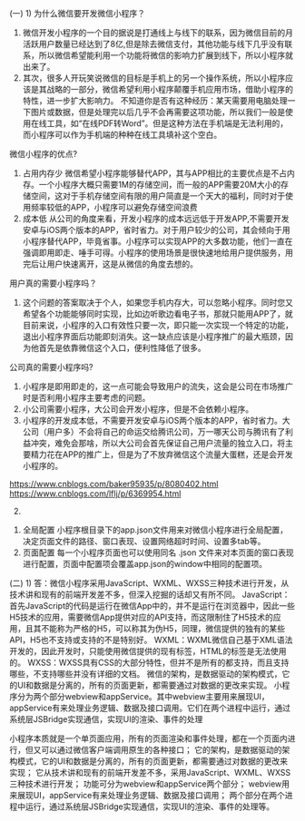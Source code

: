(一)
1)
为什么微信要开发微信小程序？
1. 微信开发小程序的一个目的据说是打通线上与线下的联系，因为微信目前的月活跃用户数量已经达到了8亿,但是除去微信支付，其他功能与线下几乎没有联系，所以微信希望能利用一个功能将微信的影响力扩展到线下，所以小程序就出来了。
2. 其次，很多人开玩笑说微信的目标是手机上的另一个操作系统，所以小程序应该是其战略的一部分，微信希望利用小程序颠覆手机应用市场，借助小程序的特性，进一步扩大影响力。
不知道你是否有这种经历：某天需要用电脑处理一下图片或数据，但是处理完以后几乎不会再需要这项功能，所以我们一般是使用在线工具，如“在线PDF转Word”。但是这种方法在手机端是无法利用的，而小程序可以作为手机端的种种在线工具填补这个空白。

微信小程序的优点?
1. 占用内存少
微信希望小程序能够替代APP，其与APP相比的主要优点是不占内存。一个小程序大概只需要1M的存储空间，而一般的APP需要20M大小的存储空间，这对于手机存储空间有限的用户简直是一个天大的福利，同时对于使用频率较低的APP，小程序可以避免存储空间浪费
2. 成本低
从公司的角度来看，开发小程序的成本远远低于开发APP,不需要开发安卓与iOS两个版本的APP，省时省力。对于用户较少的公司，其会倾向于用小程序替代APP，毕竟省事。小程序可以实现APP的大多数功能，他们一直在强调即用即走、唾手可得。小程序的使用场景是很快速地给用户提供服务，用完后让用户快速离开，这是从微信的角度去想的。

用户真的需要小程序吗？
1. 这个问题的答案取决于个人，如果您手机内存大，可以忽略小程序。同时您又希望各个功能能够同时实现，比如边听歌边看电子书，那就只能用APP了，就目前来说，小程序的入口有效性只要一次，即只能一次实现一个特定的功能，退出小程序界面后功能即刻消失。这一缺点应该是小程序推广的最大瓶颈，因为他首先是依靠微信这个入口，便利性降低了很多。


公司真的需要小程序吗? 
1. 小程序是即用即走的，这一点可能会导致用户的流失，这会是公司在市场推广时是否利用小程序主要考虑的问题。
2. 小公司需要小程序，大公司会开发小程序，但是不会依赖小程序。
3. 小程序的开发成本低，不需要开发安卓与iOS两个版本的APP，省时省力。大公司（用户多）不会将自己的命运交给腾讯公司，万一哪天公司与腾讯有了利益冲突，难免会那啥，所以大公司会首先保证自己用户流量的独立入口，将主要精力花在APP的推广上，但是为了不放弃微信这个流量大蛋糕，还是会开发小程序的。


https://www.cnblogs.com/baker95935/p/8080402.html
https://www.cnblogs.com/lflj/p/6369954.html 

2)
1. 全局配置
小程序根目录下的app.json文件用来对微信小程序进行全局配置，决定页面文件的路径、窗口表现、设置网络超时时间、设置多tab等。
2. 页面配置
每一个小程序页面也可以使用同名 .json 文件来对本页面的窗口表现进行配置，页面中配置项会覆盖app.json的window中相同的配置项。




(二)
1)
答：微信小程序采用JavaScript、WXML、WXSS三种技术进行开发，从技术讲和现有的前端开发差不多，但深入挖掘的话却又有所不同。
JavaScript：首先JavaScript的代码是运行在微信App中的，并不是运行在浏览器中，因此一些H5技术的应用，需要微信App提供对应的API支持，而这限制住了H5技术的应用，且其不能称为严格的H5，可以称其为伪H5，同理，微信提供的独有的某些API，H5也不支持或支持的不是特别好。
WXML：WXML微信自己基于XML语法开发的，因此开发时，只能使用微信提供的现有标签，HTML的标签是无法使用的。
WXSS：WXSS具有CSS的大部分特性，但并不是所有的都支持，而且支持哪些，不支持哪些并没有详细的文档。
微信的架构，是数据驱动的架构模式，它的UI和数据是分离的，所有的页面更新，都需要通过对数据的更改来实现。
小程序分为两个部分webview和appService。其中webview主要用来展现UI，appService有来处理业务逻辑、数据及接口调用。它们在两个进程中运行，通过系统层JSBridge实现通信，实现UI的渲染、事件的处理


小程序本质就是一个单页面应用，所有的页面渲染和事件处理，都在一个页面内进行，但又可以通过微信客户端调用原生的各种接口；
它的架构，是数据驱动的架构模式，它的UI和数据是分离的，所有的页面更新，都需要通过对数据的更改来实现；
它从技术讲和现有的前端开发差不多，采用JavaScript、WXML、WXSS三种技术进行开发；
功能可分为webview和appService两个部分；
webview用来展现UI，appService有来处理业务逻辑、数据及接口调用；
两个部分在两个进程中运行，通过系统层JSBridge实现通信，实现UI的渲染、事件的处理等。

